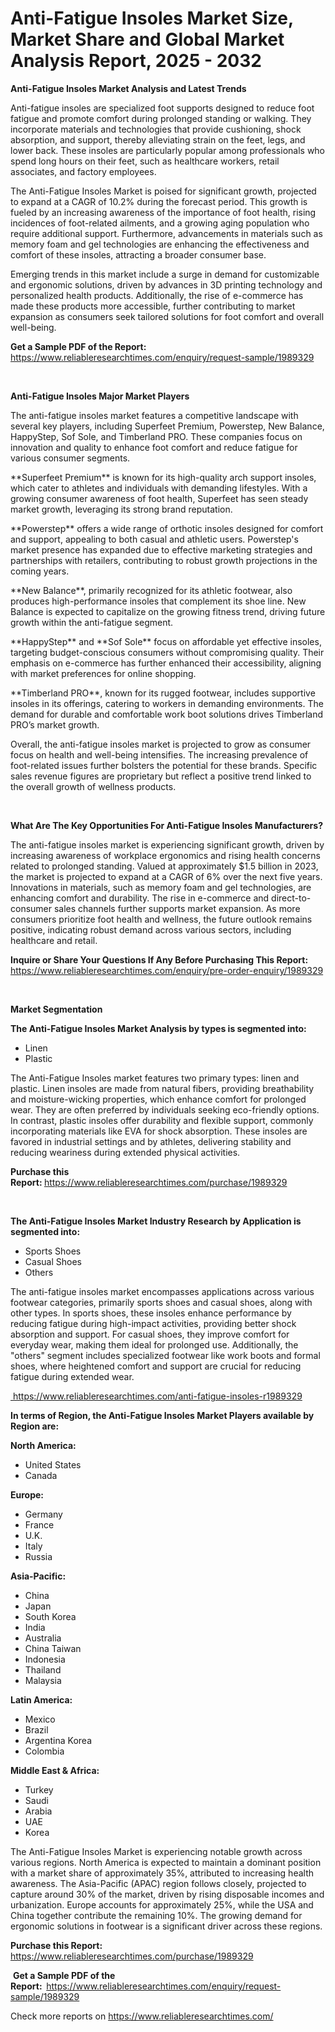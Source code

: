 <p><h1>Anti-Fatigue Insoles Market Size, Market Share and Global Market Analysis Report, 2025 - 2032</h1></p><p><strong>Anti-Fatigue Insoles Market Analysis and Latest Trends</strong></p>
<p><p>Anti-fatigue insoles are specialized foot supports designed to reduce foot fatigue and promote comfort during prolonged standing or walking. They incorporate materials and technologies that provide cushioning, shock absorption, and support, thereby alleviating strain on the feet, legs, and lower back. These insoles are particularly popular among professionals who spend long hours on their feet, such as healthcare workers, retail associates, and factory employees.</p><p>The Anti-Fatigue Insoles Market is poised for significant growth, projected to expand at a CAGR of 10.2% during the forecast period. This growth is fueled by an increasing awareness of the importance of foot health, rising incidences of foot-related ailments, and a growing aging population who require additional support. Furthermore, advancements in materials such as memory foam and gel technologies are enhancing the effectiveness and comfort of these insoles, attracting a broader consumer base.</p><p>Emerging trends in this market include a surge in demand for customizable and ergonomic solutions, driven by advances in 3D printing technology and personalized health products. Additionally, the rise of e-commerce has made these products more accessible, further contributing to market expansion as consumers seek tailored solutions for foot comfort and overall well-being.</p></p>
<p><strong>Get a Sample PDF of the Report:&nbsp;</strong> <a href="https://www.reliableresearchtimes.com/enquiry/request-sample/1989329?utm_campaign=2007&utm_medium=2&utm_source=Github&utm_content=ia&utm_term=15012025&utm_id=anti-fatigue-insoles">https://www.reliableresearchtimes.com/enquiry/request-sample/1989329</a></p>
<p>&nbsp;</p>
<p><strong>Anti-Fatigue Insoles Major Market Players</strong></p>
<p><p>The anti-fatigue insoles market features a competitive landscape with several key players, including Superfeet Premium, Powerstep, New Balance, HappyStep, Sof Sole, and Timberland PRO. These companies focus on innovation and quality to enhance foot comfort and reduce fatigue for various consumer segments.</p><p>**Superfeet Premium** is known for its high-quality arch support insoles, which cater to athletes and individuals with demanding lifestyles. With a growing consumer awareness of foot health, Superfeet has seen steady market growth, leveraging its strong brand reputation. </p><p>**Powerstep** offers a wide range of orthotic insoles designed for comfort and support, appealing to both casual and athletic users. Powerstep's market presence has expanded due to effective marketing strategies and partnerships with retailers, contributing to robust growth projections in the coming years.</p><p>**New Balance**, primarily recognized for its athletic footwear, also produces high-performance insoles that complement its shoe line. New Balance is expected to capitalize on the growing fitness trend, driving future growth within the anti-fatigue segment.</p><p>**HappyStep** and **Sof Sole** focus on affordable yet effective insoles, targeting budget-conscious consumers without compromising quality. Their emphasis on e-commerce has further enhanced their accessibility, aligning with market preferences for online shopping.</p><p>**Timberland PRO**, known for its rugged footwear, includes supportive insoles in its offerings, catering to workers in demanding environments. The demand for durable and comfortable work boot solutions drives Timberland PRO’s market growth.</p><p>Overall, the anti-fatigue insoles market is projected to grow as consumer focus on health and well-being intensifies. The increasing prevalence of foot-related issues further bolsters the potential for these brands. Specific sales revenue figures are proprietary but reflect a positive trend linked to the overall growth of wellness products.</p></p>
<p>&nbsp;</p>
<p><strong>What Are The Key Opportunities For Anti-Fatigue Insoles Manufacturers?</strong></p>
<p><p>The anti-fatigue insoles market is experiencing significant growth, driven by increasing awareness of workplace ergonomics and rising health concerns related to prolonged standing. Valued at approximately $1.5 billion in 2023, the market is projected to expand at a CAGR of 6% over the next five years. Innovations in materials, such as memory foam and gel technologies, are enhancing comfort and durability. The rise in e-commerce and direct-to-consumer sales channels further supports market expansion. As more consumers prioritize foot health and wellness, the future outlook remains positive, indicating robust demand across various sectors, including healthcare and retail.</p></p>
<p><strong>Inquire or Share Your Questions If Any Before Purchasing This Report:</strong> <a href="https://www.reliableresearchtimes.com/enquiry/pre-order-enquiry/1989329?utm_campaign=2007&utm_medium=2&utm_source=Github&utm_content=ia&utm_term=15012025&utm_id=anti-fatigue-insoles">https://www.reliableresearchtimes.com/enquiry/pre-order-enquiry/1989329</a></p>
<p>&nbsp;</p>
<p><strong>Market Segmentation</strong></p>
<p><strong>The Anti-Fatigue Insoles Market Analysis by types is segmented into:</strong></p>
<p><ul><li>Linen</li><li>Plastic</li></ul></p>
<p><p>The Anti-Fatigue Insoles market features two primary types: linen and plastic. Linen insoles are made from natural fibers, providing breathability and moisture-wicking properties, which enhance comfort for prolonged wear. They are often preferred by individuals seeking eco-friendly options. In contrast, plastic insoles offer durability and flexible support, commonly incorporating materials like EVA for shock absorption. These insoles are favored in industrial settings and by athletes, delivering stability and reducing weariness during extended physical activities.</p></p>
<p><strong>Purchase this Report:&nbsp;</strong><a href="https://www.reliableresearchtimes.com/purchase/1989329?utm_campaign=2007&utm_medium=2&utm_source=Github&utm_content=ia&utm_term=15012025&utm_id=anti-fatigue-insoles">https://www.reliableresearchtimes.com/purchase/1989329</a></p>
<p>&nbsp;</p>
<p><strong>The Anti-Fatigue Insoles Market Industry Research by Application is segmented into:</strong></p>
<p><ul><li>Sports Shoes</li><li>Casual Shoes</li><li>Others</li></ul></p>
<p><p>The anti-fatigue insoles market encompasses applications across various footwear categories, primarily sports shoes and casual shoes, along with other types. In sports shoes, these insoles enhance performance by reducing fatigue during high-impact activities, providing better shock absorption and support. For casual shoes, they improve comfort for everyday wear, making them ideal for prolonged use. Additionally, the "others" segment includes specialized footwear like work boots and formal shoes, where heightened comfort and support are crucial for reducing fatigue during extended wear.</p></p>
<p><a href="https://www.reliableresearchtimes.com/anti-fatigue-insoles-r1989329?utm_campaign=2007&utm_medium=2&utm_source=Github&utm_content=ia&utm_term=15012025&utm_id=anti-fatigue-insoles">&nbsp;https://www.reliableresearchtimes.com/anti-fatigue-insoles-r1989329</a></p>
<p><strong>In terms of Region, the Anti-Fatigue Insoles Market Players available by Region are:</strong></p>
<p>
    <p> <strong> North America: </strong>
        <ul>
            <li>United States</li>
            <li>Canada</li>
        </ul>
        </p> 
    <p> <strong> Europe: </strong>
        <ul>
            <li>Germany</li>
            <li>France</li>
            <li>U.K.</li>
            <li>Italy</li>
            <li>Russia</li>
        </ul>
        </p> 
    <p> <strong> Asia-Pacific: </strong>
        <ul>
            <li>China</li>
            <li>Japan</li>
            <li>South Korea</li>
            <li>India</li>
            <li>Australia</li>
            <li>China Taiwan</li>
            <li>Indonesia</li>
            <li>Thailand</li>
            <li>Malaysia</li>
        </ul>
        </p> 
    <p> <strong> Latin America: </strong>
        <ul>
            <li>Mexico</li>
            <li>Brazil</li>
            <li>Argentina Korea</li>
            <li>Colombia</li>
        </ul>
        </p> 
    <p> <strong> Middle East & Africa: </strong>
        <ul>
            <li>Turkey</li>
            <li>Saudi</li>
            <li>Arabia</li>
            <li>UAE</li>
            <li>Korea</li>
        </ul>
    </p>
    </p>
<p><p>The Anti-Fatigue Insoles Market is experiencing notable growth across various regions. North America is expected to maintain a dominant position with a market share of approximately 35%, attributed to increasing health awareness. The Asia-Pacific (APAC) region follows closely, projected to capture around 30% of the market, driven by rising disposable incomes and urbanization. Europe accounts for approximately 25%, while the USA and China together contribute the remaining 10%. The growing demand for ergonomic solutions in footwear is a significant driver across these regions.</p></p>
<p><strong>Purchase this Report: </strong><a href="https://www.reliableresearchtimes.com/purchase/1989329?utm_campaign=2007&utm_medium=2&utm_source=Github&utm_content=ia&utm_term=15012025&utm_id=anti-fatigue-insoles">https://www.reliableresearchtimes.com/purchase/1989329</a></p>
<p>&nbsp;<strong>Get a Sample PDF of the Report:&nbsp;&nbsp;</strong><a href="https://www.reliableresearchtimes.com/enquiry/request-sample/1989329?utm_campaign=2007&utm_medium=2&utm_source=Github&utm_content=ia&utm_term=15012025&utm_id=anti-fatigue-insoles">https://www.reliableresearchtimes.com/enquiry/request-sample/1989329</a></p>
<p><strong></strong></p>
<p>Check more reports on <a href="https://www.reliableresearchtimes.com/?utm_campaign=2007&utm_medium=2&utm_source=Github&utm_content=ia&utm_term=15012025&utm_id=anti-fatigue-insoles">https://www.reliableresearchtimes.com/</a></p>